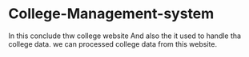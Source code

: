 # College-Management-system
In this conclude thw college website
And also the it used to handle tha college data.
we can processed college data from this website.
